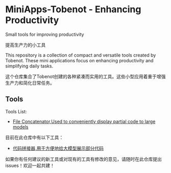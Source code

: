 # MiniApps-Tobenot - Enhancing Productivity
Small tools for improving productivity

提高生产力的小工具

This repository is a collection of compact and versatile tools created by Tobenot. These mini applications focus on enhancing productivity and simplifying daily tasks. 

这个仓库集合了Tobenot创建的各种紧凑而实用的工具。这些小型应用着重于增强生产力和简化日常任务。

## Tools

Tools List:
- [File Concatenator,Used to conveniently display partial code to large models](LLM/代码拼接器.py)
  
目前在此仓库中有以下工具：

- [代码拼接器,用于方便地给大模型展示部分代码](LLM/代码拼接器.py)

如果你有任何建议的新工具或对现有的工具有修改的意见，请随时在此仓库提出 issues！欢迎一起共建！
